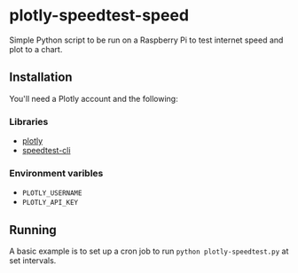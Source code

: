 # plotly-speedtest-speed
Simple Python script to be run on a Raspberry Pi to test internet speed and plot to a chart.

## Installation

You'll need a Plotly account and the following:

### Libraries
- [plotly](https://pypi.python.org/pypi/plotly)
- [speedtest-cli](https://pypi.python.org/pypi/speedtest-cli)

### Environment varibles
- `PLOTLY_USERNAME`
- `PLOTLY_API_KEY`


## Running

A basic example is to set up a cron job to run `python plotly-speedtest.py` at set intervals.
